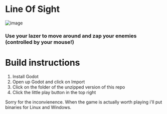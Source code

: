 # Line Of Sight
![image](https://user-images.githubusercontent.com/74569315/220182068-0c63fc99-7c3e-477c-b71a-cbd0f3816661.png)
### Use your lazer to move around and zap your enemies (controlled by your mouse!)

# Build instructions
1. Install Godot
2. Open up Godot and click on Import
3. Click on the folder of the unzipped version of this repo
4. Click the little play button in the top right

Sorry for the inconvienence. When the game is actually worth playing i'll put binaries for Linux and Windows.
